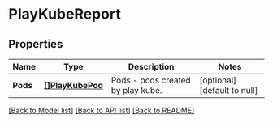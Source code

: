# PlayKubeReport

## Properties
Name | Type | Description | Notes
------------ | ------------- | ------------- | -------------
**Pods** | [**[]PlayKubePod**](PlayKubePod.md) | Pods - pods created by play kube. | [optional] [default to null]

[[Back to Model list]](../README.md#documentation-for-models) [[Back to API list]](../README.md#documentation-for-api-endpoints) [[Back to README]](../README.md)


